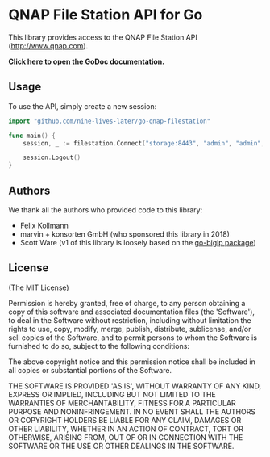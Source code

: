 # QNAP File Station API for Go

This library provides access to the QNAP File Station API (http://www.qnap.com).

**[Click here to open the GoDoc documentation.](https://godoc.org/github.com/nine-lives-later/go-qnap-filestation)**

## Usage

To use the API, simply create a new session:

```go
import "github.com/nine-lives-later/go-qnap-filestation"

func main() {
    session, _ := filestation.Connect("storage:8443", "admin", "admin", nil)

    session.Logout()
}
```

## Authors

We thank all the authors who provided code to this library:

* Felix Kollmann
* marvin + konsorten GmbH (who sponsored this library in 2018)
* Scott Ware (v1 of this library is loosely based on the [go-bigip package](https://github.com/scottdware/go-bigip))

## License

(The MIT License)

Permission is hereby granted, free of charge, to any person obtaining a copy of this software and associated documentation files (the 'Software'), to deal in the Software without restriction, including without limitation the rights to use, copy, modify, merge, publish, distribute, sublicense, and/or sell copies of the Software, and to permit persons to whom the Software is furnished to do so, subject to the following conditions:

The above copyright notice and this permission notice shall be included in all copies or substantial portions of the Software.

THE SOFTWARE IS PROVIDED 'AS IS', WITHOUT WARRANTY OF ANY KIND, EXPRESS OR IMPLIED, INCLUDING BUT NOT LIMITED TO THE WARRANTIES OF MERCHANTABILITY, FITNESS FOR A PARTICULAR PURPOSE AND NONINFRINGEMENT. IN NO EVENT SHALL THE AUTHORS OR COPYRIGHT HOLDERS BE LIABLE FOR ANY CLAIM, DAMAGES OR OTHER LIABILITY, WHETHER IN AN ACTION OF CONTRACT, TORT OR OTHERWISE, ARISING FROM, OUT OF OR IN CONNECTION WITH THE SOFTWARE OR THE USE OR OTHER DEALINGS IN THE SOFTWARE.
